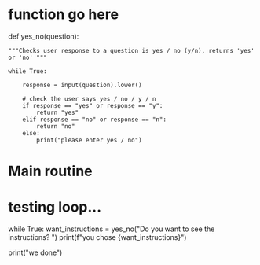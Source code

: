 # function go here

def yes_no(question):

    """Checks user response to a question is yes / no (y/n), returns 'yes' or 'no' """

    while True:

        response = input(question).lower()

        # check the user says yes / no / y / n
        if response == "yes" or response == "y":
            return "yes"
        elif response == "no" or response == "n":
            return "no"
        else:
            print("please enter yes / no")

# Main routine

# testing loop...
while True:
    want_instructions = yes_no("Do you want to see the instructions? ")
    print(f"you chose {want_instructions}")

print("we done")

